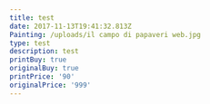 ```yaml
---
title: test
date: 2017-11-13T19:41:32.813Z
Painting: /uploads/il campo di papaveri web.jpg
type: test
description: test
printBuy: true
originalBuy: true
printPrice: '90'
originalPrice: '999'
---
```


